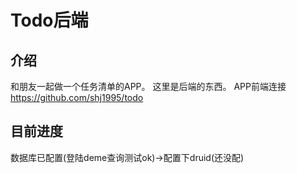 # Todo后端

## 介绍
和朋友一起做一个任务清单的APP。
这里是后端的东西。
APP前端连接 https://github.com/shj1995/todo

## 目前进度
数据库已配置(登陆deme查询测试ok)->配置下druid(还没配)
